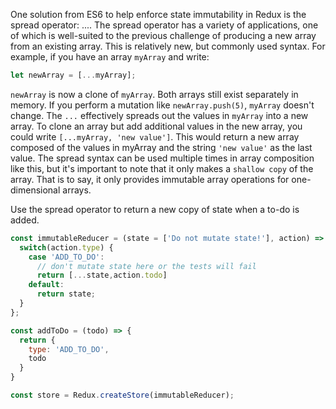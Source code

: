 One solution from ES6 to help enforce state immutability in Redux is the spread operator: .... The spread operator has a variety of applications, one of which is well-suited to the previous challenge of producing a new array from an existing array. This is relatively new, but commonly used syntax. For example, if you have an array `myArray` and write:
```js
let newArray = [...myArray];
```

`newArray` is now a clone of `myArray`. 
Both arrays still exist separately in memory. If you perform a mutation like `newArray.push(5)`, `myArray` doesn't change. 
The `...` effectively spreads out the values in `myArray` into a new array. 
To clone an array but add additional values in the new array, you could write `[...myArray, 'new value']`. 
This would return a new array composed of the values in myArray and the string `'new value'` as the last value. 
The spread syntax can be used multiple times in array composition like this, 
but it's important to note that it only makes a `shallow copy` of the array. 
That is to say, it only provides immutable array operations for one-dimensional arrays.


Use the spread operator to return a new copy of state when a to-do is added.


```js
const immutableReducer = (state = ['Do not mutate state!'], action) => {
  switch(action.type) {
    case 'ADD_TO_DO':
      // don't mutate state here or the tests will fail
      return [...state,action.todo]
    default:
      return state;
  }
};

const addToDo = (todo) => {
  return {
    type: 'ADD_TO_DO',
    todo
  }
}

const store = Redux.createStore(immutableReducer);
